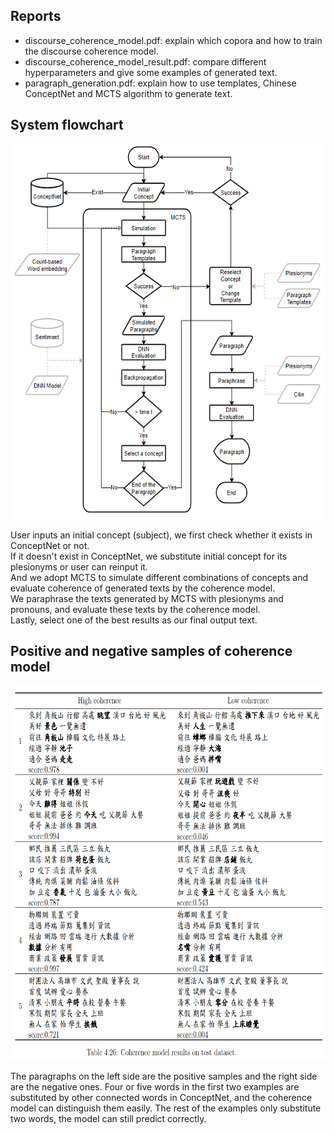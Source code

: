 ## Reports
- discourse_coherence_model.pdf: explain which copora and how to train the discourse coherence model.
- discourse_coherence_model_result.pdf: compare different hyperparameters and give some examples of generated text.
- paragraph_generation.pdf: explain how to use templates, Chinese ConceptNet and MCTS algorithm to generate text.

## System flowchart

<p align="center">
  <img width="600" height="600" src="./System_flowchart.png">
</p>

User inputs an initial concept (subject), we first check whether it exists in ConceptNet or not.  
If it doesn't exist in ConceptNet, we substitute initial concept for its plesionyms or user can reinput it.  
And we adopt MCTS to simulate different combinations of concepts and evaluate coherence of generated texts by the coherence model.  
We paraphrase the texts generated by MCTS with plesionyms and pronouns, and evaluate these texts by the coherence model.  
Lastly, select one of the best results as our final output text.

## Positive and negative samples of coherence model

<p align="center">
  <img width="680" height="600" src="./coherence_model_positive_negative_samples.png">
</p>
The paragraphs on the left side are the positive samples and the right side are the negative ones.  
Four or five words in the first two examples are substituted by other connected words in ConceptNet, and the coherence model can distinguish them easily.  
The rest of the examples only substitute two words, the model can still predict correctly.  
